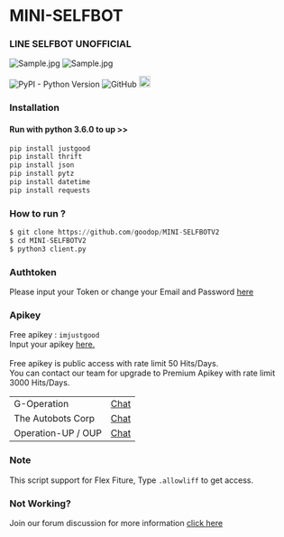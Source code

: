 # MINI-SELFBOT
### LINE SELFBOT UNOFFICIAL

<img alt="Sample.jpg" src= "https://i.ibb.co/TrHsMzY/Imjustgood.jpg">
<img alt="Sample.jpg" src= "https://i.ibb.co/MkG3N50/Imjustgood.jpg">
<p>
<img alt="PyPI - Python Version" src="https://img.shields.io/pypi/pyversions/justgood" style="max-width:100%;">
<img alt="GitHub" src="https://img.shields.io/github/license/goodop/Public" style="max-width:100%;">                                   
<img alt="VIEWS" src="https://komarev.com/ghpvc/?username=goodop&color=brightgreen&label=visitors" height="20" style="max-width:100%;">
</p>

### Installation
#### Run with python 3.6.0 to up >>
```python
pip install justgood
pip install thrift
pip install json
pip install pytz
pip install datetime
pip install requests
```

### How to run ?
``` python
$ git clone https://github.com/goodop/MINI-SELFBOTV2
$ cd MINI-SELFBOTV2
$ python3 client.py
```

### Authtoken
Please input your Token or change your Email and Password <a href="https://github.com/goodop/MINI-SELFBOTV2/blob/main/Data/token.json#L2">here</a>

### Apikey
Free apikey : ```imjustgood```
<br>Input your apikey <a href="https://github.com/goodop/MINI-SELFBOTV2/blob/f5ad46083deb1ef1b571f7c71a121d70bfcf4a1d/Data/settings.json#L4">here.</a>
<br><br>Free apikey is public access with rate limit 50 Hits/Days.
<br>You can contact our team for upgrade to Premium Apikey with rate limit 3000 Hits/Days.

<table>
    <tbody>
        <tr>
          <td>G-Operation</td>
          <td><a href="http://line.me/ti/p/~asking.ang">Chat</a></td>
        </tr>
        <tr>
          <td>The Autobots Corp</td>
          <td><a href="http://line.me/ti/p/~paptetekdong">Chat</a></td>
        </tr>
        <tr>
          <td>Operation-UP / OUP</td>
          <td><a href="http://line.me/ti/p/~king_date">Chat</a></td>
        </tr>
    <tbody>   
<table>

### Note
This script support for Flex Fiture, Type ```.allowliff``` to get access.
<br>

### Not Working?
Join our forum discussion for more information <a href="https://bit.ly/2K5Lbx4">click here</a>
